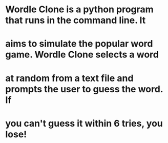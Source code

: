 # Wordle Clone is a python program that runs in the command line.  It
# aims to simulate the popular word game.  Wordle Clone selects a word
# at random from a text file and prompts the user to guess the word.  If
# you can't guess it within 6 tries, you lose!
